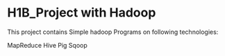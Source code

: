 # H1B_Project with Hadoop

This project contains Simple hadoop Programs on following technologies:

MapReduce
Hive
Pig
Sqoop
